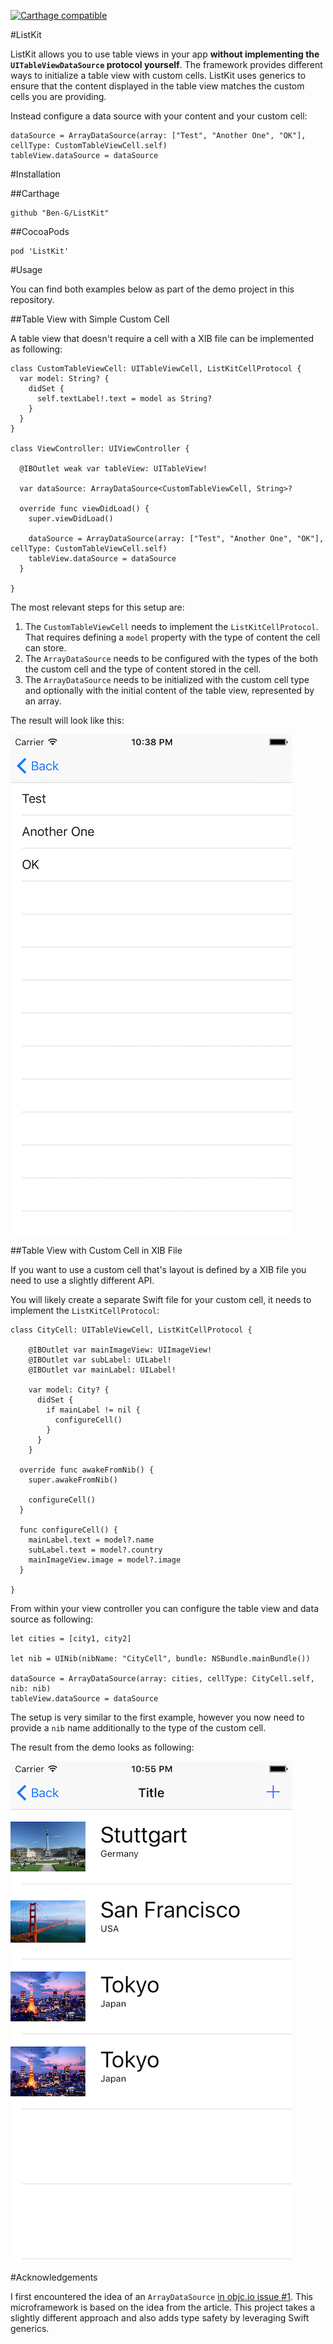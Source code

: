 [![Carthage compatible](https://img.shields.io/badge/Carthage-compatible-4BC51D.svg?style=flat)](https://github.com/Carthage/Carthage)

#ListKit

ListKit allows you to use table views in your app **without implementing the `UITableViewDataSource` protocol yourself**. The framework provides different ways to initialize a table view with custom cells. ListKit uses generics to ensure that the content displayed in the table view matches the custom cells you are providing.

Instead configure a data source with your content and your custom cell:

	dataSource = ArrayDataSource(array: ["Test", "Another One", "OK"], cellType: CustomTableViewCell.self)
	tableView.dataSource = dataSource
	
#Installation

##Carthage

	github "Ben-G/ListKit"
	
##CocoaPods

	pod 'ListKit'

#Usage

You can find both examples below as part of the demo project in this repository.

##Table View with Simple Custom Cell

A table view that doesn't require a cell with a XIB file can be implemented as following:

	class CustomTableViewCell: UITableViewCell, ListKitCellProtocol {
	  var model: String? {
	    didSet {
	      self.textLabel!.text = model as String?
	    }
	  }
	}
	
	class ViewController: UIViewController {
	
	  @IBOutlet weak var tableView: UITableView!
	  
	  var dataSource: ArrayDataSource<CustomTableViewCell, String>?
	  
	  override func viewDidLoad() {
	    super.viewDidLoad()
	    
	    dataSource = ArrayDataSource(array: ["Test", "Another One", "OK"], cellType: CustomTableViewCell.self)
	    tableView.dataSource = dataSource
	  }
	
	}
	
The most relevant steps for this setup are:

1. The `CustomTableViewCell` needs to implement the `ListKitCellProtocol`. That requires defining a `model` property with the type of content the cell can store. 
2. The `ArrayDataSource` needs to be configured with the types of the both the custom cell and the type of content stored in the cell.
3. The `ArrayDataSource` needs to be initialized with the custom cell type and optionally with the initial content of the table view, represented by an array. 
	
The result will look like this:

![](Readme_Resources/simple_list.png)

##Table View with Custom Cell in XIB File

If you want to use a custom cell that's layout is defined by a XIB file you need to use a slightly different API.

You will likely create a separate Swift file for your custom cell, it needs to implement the `ListKitCellProtocol`:

	class CityCell: UITableViewCell, ListKitCellProtocol {
	  
	    @IBOutlet var mainImageView: UIImageView!
	    @IBOutlet var subLabel: UILabel!
	    @IBOutlet var mainLabel: UILabel!
	  
	    var model: City? {
	      didSet {
	        if mainLabel != nil {
	          configureCell()
	        }
	      }
	    }
	  
	  override func awakeFromNib() {
	    super.awakeFromNib()
	    
	    configureCell()
	  }
	  
	  func configureCell() {
	    mainLabel.text = model?.name
	    subLabel.text = model?.country
	    mainImageView.image = model?.image
	  }
	
	}
	
From within your view controller you can configure the table view and data source as following:

    let cities = [city1, city2]
    
    let nib = UINib(nibName: "CityCell", bundle: NSBundle.mainBundle())

    dataSource = ArrayDataSource(array: cities, cellType: CityCell.self, nib: nib)
    tableView.dataSource = dataSource
    
The setup is very similar to the first example, however you now need to provide a `nib` name additionally to the type of the custom cell.

The result from the demo looks as following:

![](Readme_Resources/city_list.png)

#Acknowledgements

I first encountered the idea of an `ArrayDataSource` [in objc.io issue #1](https://www.objc.io/issues/1-view-controllers/lighter-view-controllers/). This microframework is based on the idea from the article. This project takes a slightly different approach and also adds type safety by leveraging Swift generics.


